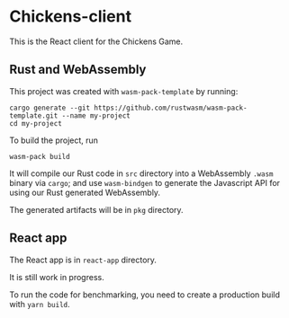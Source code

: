 # Chickens-client

This is the React client for the Chickens Game.

## Rust and WebAssembly

This project was created with `wasm-pack-template` by running:

```
cargo generate --git https://github.com/rustwasm/wasm-pack-template.git --name my-project
cd my-project
```

To build the project, run

```
wasm-pack build
```

It will compile our Rust code in `src` directory into a WebAssembly `.wasm` binary via `cargo`; and use `wasm-bindgen` to
generate the Javascript API for using our Rust generated WebAssembly.

The generated artifacts will be in `pkg` directory.

## React app

The React app is in `react-app` directory.

It is still work in progress.

To run the code for benchmarking, you need to create a production build with `yarn build`.
